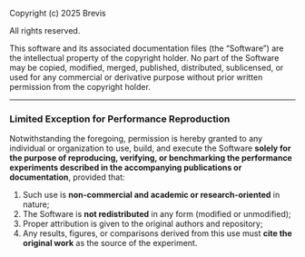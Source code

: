 Copyright (c) 2025 Brevis

All rights reserved.

This software and its associated documentation files (the “Software”) are the intellectual property of the copyright holder. 
No part of the Software may be copied, modified, merged, published, distributed, sublicensed, or used for any commercial or derivative purpose without prior written permission from the copyright holder.

---

### Limited Exception for Performance Reproduction

Notwithstanding the foregoing, permission is hereby granted to any individual or organization to use, build, and execute the Software **solely for the purpose of reproducing, verifying, or benchmarking the performance experiments described in the accompanying publications or documentation**, provided that:

1. Such use is **non-commercial and academic or research-oriented** in nature;
2. The Software is **not redistributed** in any form (modified or unmodified);
3. Proper attribution is given to the original authors and repository;
4. Any results, figures, or comparisons derived from this use must **cite the original work** as the source of the experiment.
